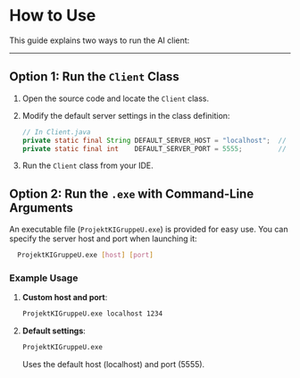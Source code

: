 # How to Use

This guide explains two ways to run the AI client:

---

## Option 1: Run the `Client` Class

1. Open the source code and locate the `Client` class.
2. Modify the default server settings in the class definition:

   ```java
   // In Client.java
   private static final String DEFAULT_SERVER_HOST = "localhost";  // Change as needed
   private static final int    DEFAULT_SERVER_PORT = 5555;         // Change as needed
3. Run the `Client` class from your IDE.

## Option 2: Run the `.exe` with Command-Line Arguments

An executable file (`ProjektKIGruppeU.exe`) is provided for easy use. You can specify the server host and port when launching it:

```bash
  ProjektKIGruppeU.exe [host] [port]
```
### Example Usage

1. **Custom host and port**:

   ```bash
   ProjektKIGruppeU.exe localhost 1234
2. **Default settings**:

   ```bash
   ProjektKIGruppeU.exe
   ```
   Uses the default host (localhost) and port (5555).
